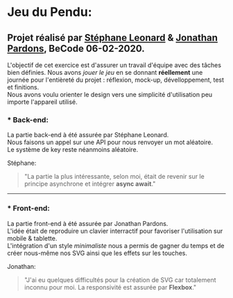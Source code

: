 # Jeu du Pendu:

## Projet réalisé par [Stéphane Leonard](https://github.com/stephaneleonard) & [Jonathan Pardons](https://github.com/j-pard), BeCode 06-02-2020.  
L'objectif de cet exercice est d'assurer un travail d'équipe avec des tâches bien définies. Nous avons *jouer le jeu* en se donnant **réellement** une journée pour l'entièreté du projet : réflexion, mock-up, dévelloppement, test et finitions.  
Nous avons voulu orienter le design vers une simplicité d'utilisation peu importe l'appareil utilisé.

### * Back-end:  
La partie back-end à été assurée par Stéphane Leonard.  
Nous faisons un appel sur une API pour nous renvoyer un mot aléatoire.  
Le système de key reste néanmoins aléatoire.  
  
Stéphane: 
> "La partie la plus intéressante, selon moi, était de revenir sur le principe asynchrone et intégrer **async await**."
--------

### * Front-end:
La partie front-end à été assurée par Jonathan Pardons.  
L'idée était de reproduire un clavier interractif pour favoriser l'utilisation sur mobile & tablette.  
L'intégration d'un style *minimaliste* nous a permis de gagner du temps et de créer nous-même nos SVG ainsi que les effets sur les touches.  
  
  Jonathan: 
  > "J'ai eu quelques difficultés pour la création de SVG car totalement inconnu pour moi. 
  La responsivité est assurée par **Flexbox**."